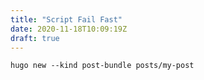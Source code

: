 ```yaml
---
title: "Script Fail Fast"
date: 2020-11-18T10:09:19Z
draft: true
---
```


```hugo new --kind post-bundle posts/my-post```

<!--more-->
